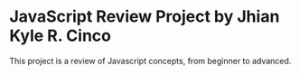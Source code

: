 # JavaScript Review Project by Jhian Kyle R. Cinco
This project is a review of Javascript concepts, from beginner to advanced.